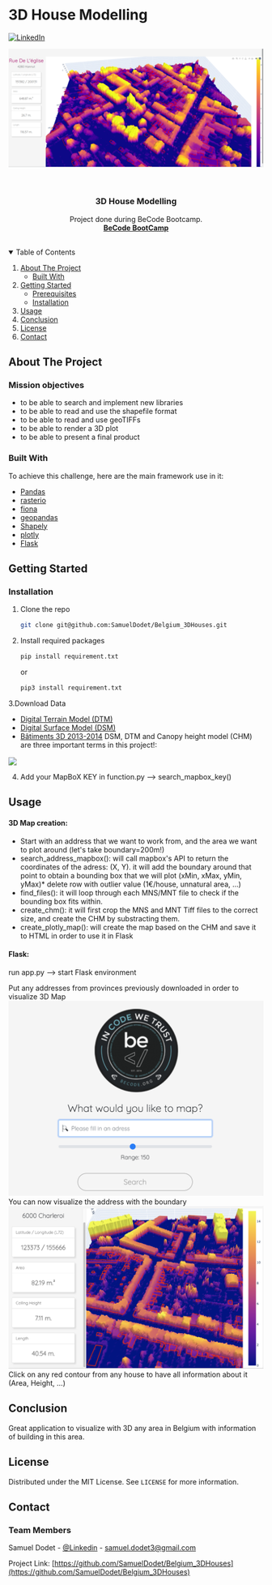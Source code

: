 # 3D House Modelling



[![LinkedIn][linkedin-shield]](https://www.linkedin.com/in/samuel-dodet/)


![Logo](https://github.com/SamuelDodet/Belgium_3DHouses/blob/main/static/example.png)
<!-- PROJECT LOGO -->
<br />
<p align="center">
    

  <h3 align="center">3D House Modelling </h3>

  <p align="center">
    Project done during BeCode Bootcamp.
    <br />
    <a href="https://becode.org/learn/ai-bootcamp/"><strong> BeCode BootCamp </strong></a>
    <br />
    <br />

  </p>
</p>



<!-- TABLE OF CONTENTS -->
<details open="open">
  <summary>Table of Contents</summary>
  <ol>
    <li>
      <a href="#about-the-project">About The Project</a>
      <ul>
        <li><a href="#built-with">Built With</a></li>
      </ul>
    </li>
    <li>
      <a href="#getting-started">Getting Started</a>
      <ul>
        <li><a href="#prerequisites">Prerequisites</a></li>
        <li><a href="#installation">Installation</a></li>
      </ul>
    </li>
    <li><a href="#usage">Usage</a></li>
    <li><a href="#roadmap">Conclusion</a></li>
    <li><a href="#license">License</a></li>
    <li><a href="#contact">Contact</a></li>
  </ol>
</details>



<!-- ABOUT THE PROJECT -->
## About The Project


### Mission objectives
- to be able to search and implement new libraries
- to be able to read and use the shapefile format
- to be able to read and use geoTIFFs
- to be able to render a 3D plot
- to be able to present a final product

### Built With

To achieve this challenge, here are the main framework use in it:

* [Pandas](https://pandas.pydata.org/)
* [rasterio](https://rasterio.readthedocs.io/en/latest/index.html)
* [fiona](https://pypi.org/project/Fiona/)
* [geopandas](https://geopandas.org/)
* [Shapely](https://shapely.readthedocs.io/en/stable/index.html)
* [plotly](https://plotly.com/)
* [Flask](https://flask.palletsprojects.com/en/2.0.x/)





<!-- GETTING STARTED -->
## Getting Started



### Installation


1. Clone the repo
   ```sh
   git clone git@github.com:SamuelDodet/Belgium_3DHouses.git
   ```
2. Install required packages
   ```sh
   pip install requirement.txt
   ```
   or
   ```sh
   pip3 install requirement.txt
   ```
3.Download Data

- [Digital Terrain Model (DTM)](http://geoportail.wallonie.be/catalogue/6029e738-f828-438b-b10a-85e67f77af92.html)
- [Digital Surface Model (DSM)](https://geoportail.wallonie.be/catalogue/7d23d8ab-962a-493f-8771-2054e06ad36f.html)
- [Bâtiments 3D 2013-2014]((https://geoportail.wallonie.be/catalogue/4de94d5d-9036-4953-beca-3ff76e4b1ec8.html))
DSM, DTM and Canopy height model (CHM) are three important terms in this project!:
<img align="center" src="https://i.stack.imgur.com/1l3EA.png" />
  
4. Add your MapBoX KEY in function.py --> search_mapbox_key()

<!-- USAGE EXAMPLES -->
## Usage

#### 3D Map creation:
* Start with an address that we want to work from, and the area we want to plot around (let's take boundary=200m!)
* search_address_mapbox(): will call mapbox's API to return the coordinates of the adress: (X, Y). it will add the boundary around that point to obtain a bounding box that we will plot (xMin, xMax, yMin, yMax)* delete row with outlier value (1€/house, unnatural area, ...)
* find_files(): it will loop through each MNS/MNT file to check if the bounding box fits within.
* create_chm(): it will first crop the MNS and MNT Tiff files to the correct size, and create the CHM by substracting them.
* create_plotly_map(): will create the map based on the CHM and save it to HTML in order to use it in Flask


#### Flask:

run app.py --> start Flask environment

Put any addresses from provinces previously downloaded in order to visualize 3D Map
![Logo](https://github.com/SamuelDodet/Belgium_3DHouses/blob/main/static/logo.png)
You can now visualize the address with the boundary
![Logo](https://github.com/SamuelDodet/Belgium_3DHouses/blob/main/static/example2.png)
Click on any red contour from any house to have all information about it (Area, Height, ...)



<!-- ROADMAP -->
## Conclusion

Great application to visualize with 3D any area in Belgium with information of building in this area.



<!-- LICENSE -->
## License

Distributed under the MIT License. See `LICENSE` for more information.



<!-- CONTACT -->
## Contact

### Team Members
Samuel Dodet - [@Linkedin](https://www.linkedin.com/in/samuel-dodet/) - samuel.dodet3@gmail.com


Project Link: [https://github.com/SamuelDodet/Belgium_3DHouses](https://github.com/SamuelDodet/Belgium_3DHouses)

[linkedin-shield]: https://img.shields.io/badge/-LinkedIn-black.svg?style=for-the-badge&logo=linkedin&colorB=555


